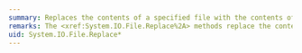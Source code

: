 ```yaml
---
summary: Replaces the contents of a specified file with the contents of another file, deleting the original file, and creating a backup of the replaced file.
remarks: The <xref:System.IO.File.Replace%2A> methods replace the contents of a specified file with the contents of another file.  They also create a backup of the file that was replaced.
uid: System.IO.File.Replace*
---
```

